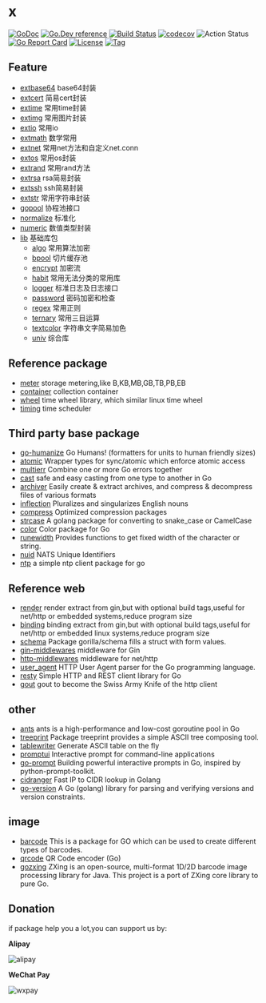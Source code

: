 # x

[![GoDoc](https://godoc.org/github.com/thinkgos/x?status.svg)](https://godoc.org/github.com/thinkgos/x)
[![Go.Dev reference](https://img.shields.io/badge/go.dev-reference-blue?logo=go&logoColor=white)](https://pkg.go.dev/github.com/thinkgos/x?tab=doc)
[![Build Status](https://www.travis-ci.org/thinkgos/x.svg?branch=master)](https://www.travis-ci.org/thinkgos/x)
[![codecov](https://codecov.io/gh/thinkgos/x/branch/master/graph/badge.svg)](https://codecov.io/gh/thinkgos/x)
![Action Status](https://github.com/thinkgos/x/workflows/Go/badge.svg)
[![Go Report Card](https://goreportcard.com/badge/github.com/thinkgos/x)](https://goreportcard.com/report/github.com/thinkgos/x)
[![License](https://img.shields.io/github/license/thinkgos/x)](https://github.com/thinkgos/x/raw/master/LICENSE)
[![Tag](https://img.shields.io/github/v/tag/thinkgos/x)](https://github.com/thinkgos/x/tags)


## Feature 
- [extbase64](#extbase64) base64封装
- [extcert](#extcert) 简易cert封装
- [extime](#extime) 常用time封装
- [extimg](#extimg) 常用图片封装
- [extio](#extio) 常用io
- [extmath](#extmath) 数学常用
- [extnet](extnet) 常用net方法和自定义net.conn
- [extos](#extos) 常用os封装
- [extrand](#extrand) 常用rand方法
- [extrsa](#extrsa) rsa简易封装
- [extssh](#extssh) ssh简易封装
- [extstr](#extstr) 常用字符串封装
- [gopool](#gopool) 协程池接口
- [normalize](#normalize) 标准化
- [numeric](#numeric) 数值类型封装
- [lib](#lib) 基础库包
    - [algo](#algo) 常用算法加密
    - [bpool](#bpool) 切片缓存池
    - [encrypt](#encrypt) 加密流
    - [habit](#habit) 常用无法分类的常用库
    - [logger](#logger) 标准日志及日志接口
    - [password](#password) 密码加密和检查
    - [regex](#regex) 常用正则
    - [ternary](#ternary) 常用三目运算
    - [textcolor](#textcolor) 字符串文字简易加色
    - [univ](#univ) 综合库

## Reference package

- [meter](https://github.com/thinkgos/meter) storage metering,like B,KB,MB,GB,TB,PB,EB
- [container](https://github.com/thinkgos/container) collection container
- [wheel](https://github.com/thinkgos/wheel) time wheel library, which similar linux time wheel
- [timing](https://github.com/thinkgos/timing) time scheduler

## Third party base package
- [go-humanize](https://github.com/dustin/go-humanize) Go Humans! (formatters for units to human friendly sizes)
- [atomic](https://github.com/uber-go/atomic) Wrapper types for sync/atomic which enforce atomic access
- [multierr](https://github.com/uber-go/multierr) Combine one or more Go errors together
- [cast](https://github.com/spf13/cast) safe and easy casting from one type to another in Go
- [archiver](https://github.com/mholt/archiver) Easily create & extract archives, and compress & decompress files of various formats
- [inflection](https://github.com/jinzhu/inflection) Pluralizes and singularizes English nouns
- [compress](https://github.com/klauspost/compress) Optimized compression packages
- [strcase](https://github.com/iancoleman/strcase) A golang package for converting to snake_case or CamelCase
- [color](https://github.com/fatih/color) Color package for Go
- [runewidth](https://github.com/mattn/go-runewidth) Provides functions to get fixed width of the character or string.
- [nuid](https://github.com/nats-io/nuid) NATS Unique Identifiers
- [ntp](https://github.com/beevik/ntp) a simple ntp client package for go
## Reference web
- [render](https://github.com/thinkgos/render)  render extract from gin,but with optional build tags,useful for net/http or embedded systems,reduce program size
- [binding](https://github.com/thinkgos/binding)  binding extract from gin,but with optional build tags,useful for net/http or embedded linux systems,reduce program size
- [schema](https://github.com/gorilla/schema) Package gorilla/schema fills a struct with form values.
- [gin-middlewares](https://github.com/thinkgos/gin-middlewares) middleware for Gin
- [http-middlewares](https://github.com/thinkgos/http-middlewares)  middleware for net/http
- [user_agent](https://github.com/mssola/user_agent) HTTP User Agent parser for the Go programming language.
- [resty](https://github.com/go-resty/resty) Simple HTTP and REST client library for Go
- [gout](https://github.com/guonaihong/gout) gout to become the Swiss Army Knife of the http client 
## other 
- [ants](https://github.com/panjf2000/ants) ants is a high-performance and low-cost goroutine pool in Go
- [treeprint](https://github.com/xlab/treeprint) Package treeprint provides a simple ASCII tree composing tool.
- [tablewriter](https://github.com/olekukonko/tablewriter) Generate ASCII table on the fly
- [promptui](https://github.com/manifoldco/promptui) Interactive prompt for command-line applications
- [go-prompt](https://github.com/c-bata/go-prompt) Building powerful interactive prompts in Go, inspired by python-prompt-toolkit.
- [cidranger](https://github.com/yl2chen/cidranger) Fast IP to CIDR lookup in Golang
- [go-version](https://github.com/hashicorp/go-version) A Go (golang) library for parsing and verifying versions and version constraints.
## image
- [barcode](github.com/boombuler/barcode) This is a package for GO which can be used to create different types of barcodes.
- [qrcode](github.com/skip2/go-qrcode) QR Code encoder (Go)
- [gozxing](https://github.com/makiuchi-d/gozxing) ZXing is an open-source, multi-format 1D/2D barcode image processing library for Java. This project is a port of ZXing core library to pure Go.

## Donation

if package help you a lot,you can support us by:

**Alipay**

![alipay](https://github.com/thinkgos/thinkgos/blob/master/asserts/alipay.jpg)

**WeChat Pay**

![wxpay](https://github.com/thinkgos/thinkgos/blob/master/asserts/wxpay.jpg)